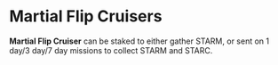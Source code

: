 # Martial Flip Cruisers

**Martial Flip Cruiser** can be staked to either gather STARM, or sent on 1 day/3 day/7 day missions to collect STARM and STARC.
